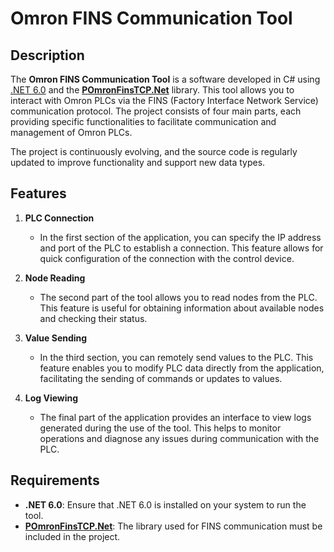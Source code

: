 # Omron FINS Communication Tool

## Description

The **Omron FINS Communication Tool** is a software developed in C# using [.NET 6.0](https://dotnet.microsoft.com/it-it/download/dotnet/6.0) and the **[POmronFinsTCP.Net](https://github.com/ping9719/OmronFinsTCP.Net)** library. This tool allows you to interact with Omron PLCs via the FINS (Factory Interface Network Service) communication protocol. The project consists of four main parts, each providing specific functionalities to facilitate communication and management of Omron PLCs.

The project is continuously evolving, and the source code is regularly updated to improve functionality and support new data types.

## Features

1. **PLC Connection**
   - In the first section of the application, you can specify the IP address and port of the PLC to establish a connection. This feature allows for quick configuration of the connection with the control device.

2. **Node Reading**
   - The second part of the tool allows you to read nodes from the PLC. This feature is useful for obtaining information about available nodes and checking their status.

3. **Value Sending**
   - In the third section, you can remotely send values to the PLC. This feature enables you to modify PLC data directly from the application, facilitating the sending of commands or updates to values.

4. **Log Viewing**
   - The final part of the application provides an interface to view logs generated during the use of the tool. This helps to monitor operations and diagnose any issues during communication with the PLC.

## Requirements

- **.NET 6.0**: Ensure that .NET 6.0 is installed on your system to run the tool.
- **[POmronFinsTCP.Net](https://www.nuget.org/packages/POmronFinsTCP.Net)**: The library used for FINS communication must be included in the project.
